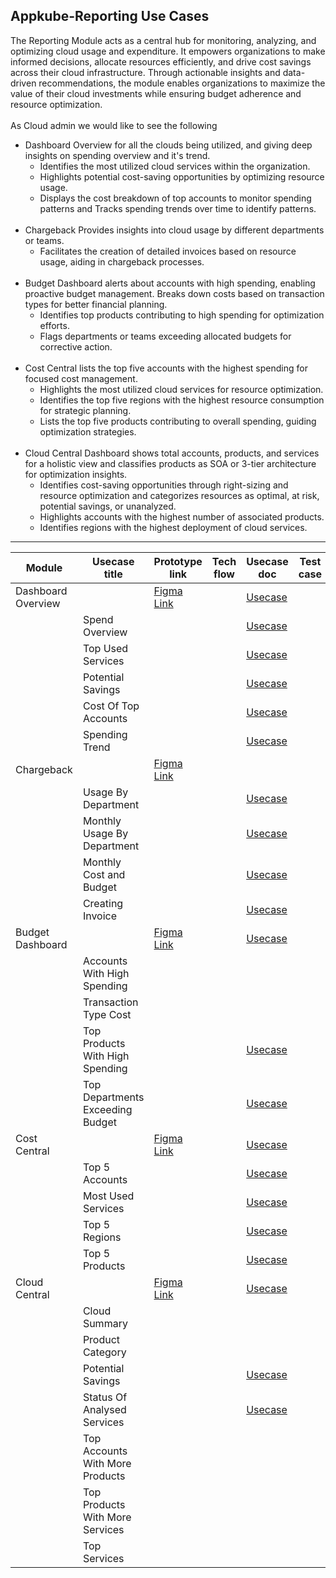  Appkube-Reporting Use Cases
 ---------------------------

 The Reporting Module acts as a central hub for monitoring, analyzing, and optimizing cloud usage and expenditure. It empowers organizations to make informed decisions, allocate resources efficiently, and drive cost savings across their cloud infrastructure. Through actionable insights and data-driven recommendations, the module enables organizations to maximize the value of their cloud investments while ensuring budget adherence and resource optimization.<br>
 <br>
  As Cloud admin we would like to see the following<br>
 - Dashboard Overview for all the clouds being utilized, and giving deep insights on spending overview and it's trend.<br>
   - Identifies the most utilized cloud services within the organization.<br>
   - Highlights potential cost-saving opportunities by optimizing resource usage.<br>
   - Displays the cost breakdown of top accounts to monitor spending patterns and Tracks spending trends over time to identify patterns. <br>
   <br>
- Chargeback Provides insights into cloud usage by different departments or teams.<br>
   - Facilitates the creation of detailed invoices based on resource usage, aiding in chargeback processes.<br>
   <br>
- Budget Dashboard alerts about accounts with high spending, enabling proactive budget management. Breaks down costs based on transaction types for better financial planning.<br>
  - Identifies top products contributing to high spending for optimization efforts.<br>
  - Flags departments or teams exceeding allocated budgets for corrective action.<br>
  <br>
- Cost Central lists the top five accounts with the highest spending for focused cost management.<br>
  -  Highlights the most utilized cloud services for resource optimization.<br>
  -  Identifies the top five regions with the highest resource consumption for strategic planning.<br>
  - Lists the top five products contributing to overall spending, guiding optimization strategies.
  <br>
- Cloud Central Dashboard shows total accounts, products, and services for a holistic view and classifies products as SOA or 3-tier architecture for optimization insights.<br>
    - Identifies cost-saving opportunities through right-sizing and resource optimization and categorizes resources as optimal, at risk, potential savings, or unanalyzed.
    - Highlights accounts with the highest number of associated products.
    - Identifies regions with the highest deployment of cloud services. 

 - ----------------------------------------------------------
|Module|Usecase title|Prototype link|Tech flow|Usecase doc|Test case|
|------|-------------|--------------|---------|-----------|---------|
Dashboard Overview||[Figma Link](https://www.figma.com/proto/dlkcEDolt9QlU3E7qxB4sC/Reporting-Module-Prototype?type=design&node-id=29478-43993&t=raZWeZBn767mEDUn-0&scaling=scale-down&page-id=29478%3A37045)||[Usecase](https://github.com/Abbas-synectiks/Reporting.docs/blob/main/Usecase/Dashboard/Dashboard-Usecase.md)||
||Spend Overview|||[Usecase](https://github.com/Abbas-synectiks/Reporting.docs/blob/main/Usecase/Dashboard/spendingOverview-widget-Usecase.md)||
||Top Used Services|||[Usecase](https://github.com/Abbas-synectiks/Reporting.docs/blob/main/Usecase/Dashboard/TopUsedServices-Widget-Usecase.md)||
||Potential Savings|||[Usecase](https://github.com/Abbas-synectiks/Reporting.docs/blob/main/Usecase/Dashboard/PotentialSavings-Widget-Usecase.md)||
||Cost Of Top Accounts|||[Usecase](https://github.com/Abbas-synectiks/Reporting.docs/blob/main/Usecase/Dashboard/CostofTopAcc-Widget-Usecase.md)||
||Spending Trend|||[Usecase](https://github.com/Abbas-synectiks/Reporting.docs/blob/main/Usecase/Dashboard/Spending-Widget-Usecase.md)||
Chargeback||[Figma Link](https://www.figma.com/proto/dlkcEDolt9QlU3E7qxB4sC/Reporting-Module-Prototype?type=design&node-id=29560-31252&t=raZWeZBn767mEDUn-0&scaling=scale-down&page-id=29560%3A30876&starting-point-node-id=29560%3A31252)||||
||Usage By Department|||[Usecase](https://github.com/Abbas-synectiks/Reporting.docs/blob/main/Usecase/chargeback/Usage%20by%20department.md)||
||Monthly Usage By Department|||[Usecase](https://github.com/Abbas-synectiks/Reporting.docs/blob/main/Usecase/chargeback/monthly%20usage%20by%20department%20usecase.md)||
||Monthly Cost and Budget|||[Usecase](https://github.com/Abbas-synectiks/Reporting.docs/blob/main/Usecase/chargeback/monthly%20cost%20and%20budget%20usecase.md)||
||Creating Invoice|||[Usecase](https://github.com/Abbas-synectiks/Reporting.docs/blob/main/Usecase/chargeback/invoice-generation-usecase.md)||
Budget Dashboard||[Figma Link](https://www.figma.com/proto/dlkcEDolt9QlU3E7qxB4sC/Reporting-Module-Prototype?type=design&node-id=29494-50186&t=raZWeZBn767mEDUn-0&scaling=scale-down&page-id=29494%3A50138&starting-point-node-id=29494%3A50186)||[Usecase](https://github.com/Abbas-synectiks/Reporting.docs/blob/main/Usecase/Budget/Budget%20overvew%20use%20case%201.md)||
||Accounts With High Spending|||||
||Transaction Type Cost|||||
||Top Products With High Spending|||[Usecase](https://github.com/Abbas-synectiks/Reporting.docs/blob/main/Usecase/Budget/BO_TopProductsWithHighSpendings.md)||
||Top Departments Exceeding Budget|||[Usecase](https://github.com/Abbas-synectiks/Reporting.docs/blob/main/Usecase/Budget/BO_TopDepartmentsExceedingBudget.md)||
Cost Central||[Figma Link](https://www.figma.com/proto/dlkcEDolt9QlU3E7qxB4sC/Reporting-Module-Prototype?type=design&node-id=31354-11543&t=raZWeZBn767mEDUn-0&scaling=scale-down-width&page-id=29465%3A20833&starting-point-node-id=29494%3A29102&hide-ui=1)||[Usecase](https://github.com/Abbas-synectiks/Reporting.docs/blob/main/Usecase/Cost-Central/Cost%20Central%20Overview.md)||
||Top 5 Accounts|||[Usecase](https://github.com/Abbas-synectiks/Reporting.docs/blob/main/Usecase/Cost-Central/Top%205%20accounts%20usecase.md)||
||Most Used Services|||[Usecase](https://github.com/Abbas-synectiks/Reporting.docs/blob/main/Usecase/Cost-Central/Most%20used%20servoces%20usecases.md)||
||Top 5 Regions|||[Usecase](https://github.com/Abbas-synectiks/Reporting.docs/blob/main/Usecase/Cost-Central/Cost%20Central%20-%20Top%205%20Regions%20-%20Individual.md)||
||Top 5 Products|||[Usecase](https://github.com/Abbas-synectiks/Reporting.docs/blob/main/Usecase/Cost-Central/Top%20Products%20Use%20Case%20Doc%20-%20AWS%20COST%20CENTRAL%20(2).md)||
Cloud Central||[Figma Link](https://www.figma.com/proto/dlkcEDolt9QlU3E7qxB4sC/Reporting-Module-Prototype?page-id=32789%3A1794&type=design&node-id=32817-11754&viewport=-2138%2C-1331%2C0.5&t=PPAePcMQ9q0ehux7-1&scaling=min-zoom&starting-point-node-id=32817%3A11754&mode=design)||[Usecase](https://github.com/Abbas-synectiks/Reporting.docs/blob/main/Usecase/Cloud-Central/cloud%20central%20db%20use%20Case.md)||
||Cloud Summary|||||
||Product Category|||||
||Potential Savings|||[Usecase](https://github.com/Abbas-synectiks/Reporting.docs/blob/main/Usecase/Cloud-Central/Use%20Case%20of%20the%20Potential%20Savings.md)||
||Status Of Analysed Services|||[Usecase](https://github.com/Abbas-synectiks/Reporting.docs/blob/main/Usecase/Cloud-Central/Use%20Case%20Of%20Status%20of%20Analysed%20Services%20of%20a%20Single%20Account.md)||
||Top Accounts With More Products|||||
||Top Products With More Services|||||
||Top Services|||||


